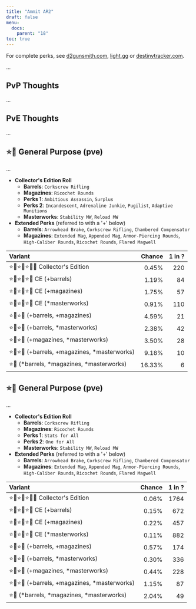 ```yaml
---
title: "Ammit AR2"
draft: false
menu:
  docs:
    parent: "18"
toc: true
---
```


For complete perks, see [d2gunsmith.com](https://d2gunsmith.com/w/2119346509), [light.gg](https://www.light.gg/db/items/2119346509) or [destinytracker.com](https://destinytracker.com/destiny-2/db/items/2119346509).

...

## PvP Thoughts

...

## PvE Thoughts

...

## ⭐👾 General Purpose (pve)

...

* **Collector's Edition Roll**
  * **Barrels**: `Corkscrew Rifling`
  * **Magazines**: `Ricochet Rounds`
  * **Perks 1**: `Ambitious Assassin`, `Surplus`
  * **Perks 2**: `Incandescent`, `Adrenaline Junkie`, `Pugilist`, `Adaptive Munitions`
  * **Masterworks**: `Stability MW`, `Reload MW`
* **Extended Perks** (referred to with a '+' below)
  * **Barrels**: `Arrowhead Brake`, `Corkscrew Rifling`, `Chambered Compensator`
  * **Magazines**: `Extended Mag`, `Appended Mag`, `Armor-Piercing Rounds`, `High-Caliber Rounds`, `Ricochet Rounds`, `Flared Magwell`

| Variant | Chance | 1 in ? |
|:-|-:|-:|
| ⭐👾⭐👾⭐👾🌟 Collector's Edition | 0.45% | 220 |
| ⭐👾⭐👾⭐👾 CE (+barrels) | 1.19% | 84 |
| ⭐👾⭐👾⭐👾 CE (+magazines) | 1.75% | 57 |
| ⭐👾⭐👾⭐👾 CE (*masterworks) | 0.91% | 110 |
| ⭐👾⭐👾 (+barrels, +magazines) | 4.59% | 21 |
| ⭐👾⭐👾 (+barrels, *masterworks) | 2.38% | 42 |
| ⭐👾⭐👾 (+magazines, *masterworks) | 3.50% | 28 |
| ⭐👾⭐👾 (+barrels, +magazines, *masterworks) | 9.18% | 10 |
| ⭐👾 (*barrels, *magazines, *masterworks) | 16.33% | 6 |

## ⭐👾 General Purpose (pve)

...

* **Collector's Edition Roll**
  * **Barrels**: `Corkscrew Rifling`
  * **Magazines**: `Ricochet Rounds`
  * **Perks 1**: `Stats for All`
  * **Perks 2**: `One for All`
  * **Masterworks**: `Stability MW`, `Reload MW`
* **Extended Perks** (referred to with a '+' below)
  * **Barrels**: `Arrowhead Brake`, `Corkscrew Rifling`, `Chambered Compensator`
  * **Magazines**: `Extended Mag`, `Appended Mag`, `Armor-Piercing Rounds`, `High-Caliber Rounds`, `Ricochet Rounds`, `Flared Magwell`

| Variant | Chance | 1 in ? |
|:-|-:|-:|
| ⭐👾⭐👾⭐👾🌟 Collector's Edition | 0.06% | 1764 |
| ⭐👾⭐👾⭐👾 CE (+barrels) | 0.15% | 672 |
| ⭐👾⭐👾⭐👾 CE (+magazines) | 0.22% | 457 |
| ⭐👾⭐👾⭐👾 CE (*masterworks) | 0.11% | 882 |
| ⭐👾⭐👾 (+barrels, +magazines) | 0.57% | 174 |
| ⭐👾⭐👾 (+barrels, *masterworks) | 0.30% | 336 |
| ⭐👾⭐👾 (+magazines, *masterworks) | 0.44% | 228 |
| ⭐👾⭐👾 (+barrels, +magazines, *masterworks) | 1.15% | 87 |
| ⭐👾 (*barrels, *magazines, *masterworks) | 2.04% | 49 |
